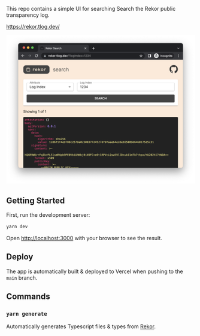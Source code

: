 This repo contains a simple UI for searching Search the Rekor public transparency log.

https://rekor.tlog.dev/

![Rekor UI Screenshot](assets/screenshot.png)

## Getting Started

First, run the development server:

```bash
yarn dev
```

Open [http://localhost:3000](http://localhost:3000) with your browser to see the result.

## Deploy

The app is automatically built & deployed to Vercel when pushing to the `main` branch.

## Commands

### `yarn generate`

Automatically generates Typescript files & types from [Rekor](https://github.com/sigstore/rekor).
